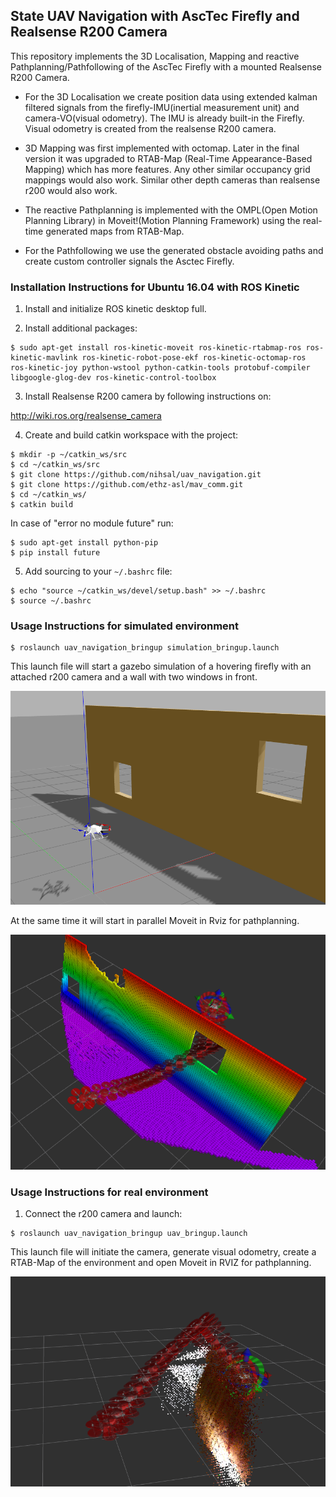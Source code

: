 ## State UAV Navigation with AscTec Firefly and Realsense R200 Camera


This repository implements the 3D Localisation, Mapping and reactive Pathplanning/Pathfollowing of the AscTec Firefly with a mounted Realsense R200 Camera.

- For the 3D Localisation we create position data using extended kalman filtered signals from the firefly-IMU(inertial measurement unit) and camera-VO(visual odometry). The IMU is already built-in the Firefly. Visual odometry is created from the realsense R200 camera.

- 3D Mapping was first implemented with octomap. Later in the final version it was upgraded to RTAB-Map (Real-Time Appearance-Based Mapping) which has more features. Any other similar occupancy grid mappings would also work. Similar other depth cameras than realsense r200 would also work.

- The reactive Pathplanning is implemented with the OMPL(Open Motion Planning Library) in Moveit!(Motion Planning Framework) using the real-time generated maps from RTAB-Map. 

- For the Pathfollowing we use the generated obstacle avoiding paths and create custom controller signals the Asctec Firefly.



### Installation Instructions for Ubuntu 16.04 with ROS Kinetic


1. Install and initialize ROS kinetic desktop full.

2. Install additional packages:

```
$ sudo apt-get install ros-kinetic-moveit ros-kinetic-rtabmap-ros ros-kinetic-mavlink ros-kinetic-robot-pose-ekf ros-kinetic-octomap-ros ros-kinetic-joy python-wstool python-catkin-tools protobuf-compiler libgoogle-glog-dev ros-kinetic-control-toolbox
```

3. Install Realsense R200 camera by following instructions on:

http://wiki.ros.org/realsense_camera

4. Create and build catkin workspace with the project:

```
$ mkdir -p ~/catkin_ws/src
$ cd ~/catkin_ws/src
$ git clone https://github.com/nihsal/uav_navigation.git
$ git clone https://github.com/ethz-asl/mav_comm.git
$ cd ~/catkin_ws/
$ catkin build
```

In case of "error no module future" run:

```
$ sudo apt-get install python-pip
$ pip install future
```

5. Add sourcing to your `~/.bashrc` file:

```
$ echo "source ~/catkin_ws/devel/setup.bash" >> ~/.bashrc
$ source ~/.bashrc 
```

### Usage Instructions for simulated environment

```
$ roslaunch uav_navigation_bringup simulation_bringup.launch
``` 

This launch file will start a gazebo simulation of a hovering firefly with an attached r200 camera and a wall with two windows in front. 

![uav_and_obstacle](images/uav_and_obstacle.png)

At the same time it will start in parallel Moveit in Rviz for pathplanning. 

![path_in_rviz](images/path_in_rviz_2.png)

### Usage Instructions for real environment

1. Connect the r200 camera and launch:

```
$ roslaunch uav_navigation_bringup uav_bringup.launch 
``` 

This launch file will initiate the camera, generate visual odometry, create a RTAB-Map of the environment and open Moveit in RVIZ for pathplanning.

![realtime_navi](images/realtime_navi.png)


